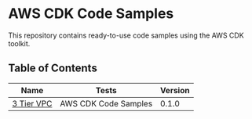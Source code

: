 # AWS CDK Code Samples

This repository contains ready-to-use code samples using the AWS CDK toolkit.

## Table of Contents

| Name | Tests | Version |
| ---- | ----- | ------- |
| [3 Tier VPC](tree/main/3_tier_vpc) | AWS CDK Code Samples | 0.1.0 |